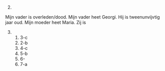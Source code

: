 2) 
Mijn vader is overleden/dood.
Mijn vader heet Georgi. Hij is tweenunvijvtig jaar oud.
Mijn moeder heet Maria. Zij is 


3) 
	1) 3-c
	2) 2-b
	3) 4-c
	4) 5-b
	5) 6-
	6) 7-a